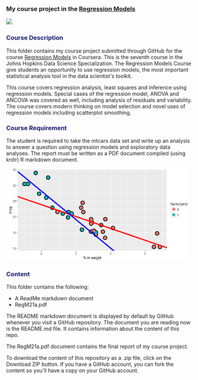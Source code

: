 ### My course project in the [Regression Models]("https://www.coursera.org/course/regmods")

[<img src="https://coursera-course-photos.s3.amazonaws.com/75/11453069b511e3bca95d57a55dab34/RegressionModels.jpg">](https://d3njjcbhbojbot.cloudfront.net/api/utilities/v1/imageproxy/)

<h3 align="left"><p style="color:midnightblue">Course Description</p></h3> 

This folder contains my course project submitted through GitHub for the course [Regression Models]("https://www.coursera.org/course/regmods") in Coursera. This is the seventh course in the Johns Hopkins Data Science Specialization. The Regression Models Course give students an opportunity to use regression models, the most important statistical analysis tool in the data scientist's toolkit. 

This course covers regression analysis, least squares and inference using regression models. Special cases of the regression model, ANOVA and ANCOVA was covered as well, including analysis of residuals and variability. The course covers modern thinking on model selection and novel uses of regression models including scatterplot smoothing.

<h3 align="left"><p style="color:midnightblue">Course Requirement</p></h3>

The student is required to take the mtcars data set and write up an analysis to answer a question using regression models and exploratory data analyses. The report must be written as a PDF document compiled (using knitr) R markdown document.

![Different intercepts, Different Slopes](index1.PNG)


<h3 align="left"><p style="color:midnightblue">Content</p></h3>

This folder contains the following:

- A ReadMe markdown document
- RegM21a.pdf

The README markdown document is displayed by default by GitHub whenever you visit a GitHub repository. The document you are reading now is the README.md file. It contains information about the content of this repo.

The RegM21a.pdf document contains the final report of my course project.

To download the content of this repository as a .zip file, click on the Download ZIP button. If you have a GitHub account, you can fork the content so you'll have a copy on your GitHub account.  

